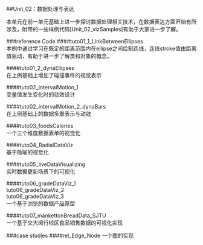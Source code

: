 ##Unit_02：数据处理与表达

本单元在前一单元基础上进一步探讨数据处理相关技术，在数据表达方面开始有所涉及，附带的一些样例代码[Unit_02_vizSamples]有助于大家进一步了解。

###reference Code
####tuto01_1_LinkBetweenEllipses  
本例中通过学习在既定的距离范围内在ellipse之间绘制连线，连线stroke值由距离值驱动，有助于进一步了解类和对象的概念。
  
####tuto01_2_dynaEllipses  
在上例基础上增加了碰撞事件的视觉表示

####tuto02_intervalMotion_1  
变量值发生变化时的动效设计

####tuto02_intervalMotion_2_dynaBars  
在上例基础上的数据多重表示与动效

####tuto03_foodsCalories  
一个三个维度数据表单的视觉化

####tuto04_RadialDataViz  
基于隐喻的视觉化

####tuto05_liveDataVisualizing  
实时数据更新场景下的可视化

####tuto06_gradeDataViz_1  
tuto06_gradeDataViz_2  
tuto06_gradeDataViz_3  
一个基于浏览的数据产品原型

####tuto07_mankettonBreadData_SJTU  
一个基于交大闵行校区食品销售数据的可视化实现

###case studies
####rel_Edge_Node
一个图的实现
